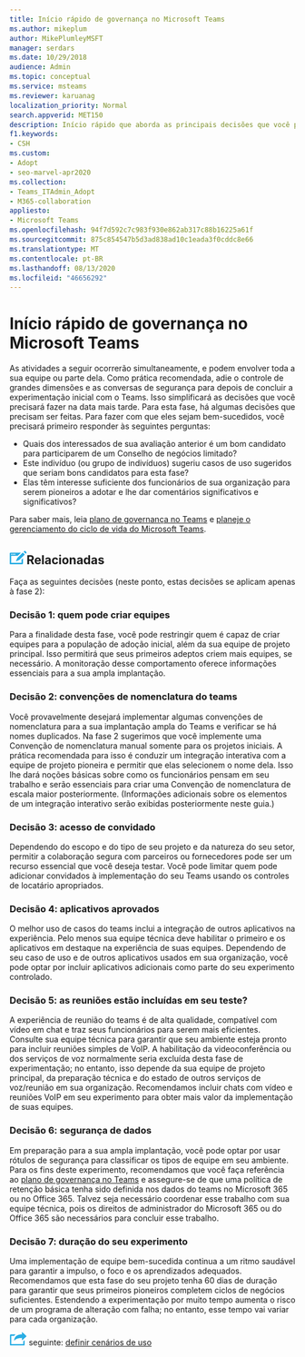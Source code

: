```yaml
---
title: Início rápido de governança no Microsoft Teams
ms.author: mikeplum
author: MikePlumleyMSFT
manager: serdars
ms.date: 10/29/2018
audience: Admin
ms.topic: conceptual
ms.service: msteams
ms.reviewer: karuanag
localization_priority: Normal
search.appverid: MET150
description: Início rápido que aborda as principais decisões que você precisará fazer para a fase 2 do seu plano de adoção do Microsoft Teams.
f1.keywords:
- CSH
ms.custom:
- Adopt
- seo-marvel-apr2020
ms.collection:
- Teams_ITAdmin_Adopt
- M365-collaboration
appliesto:
- Microsoft Teams
ms.openlocfilehash: 94f7d592c7c983f930e862ab317c88b16225a61f
ms.sourcegitcommit: 875c854547b5d3ad838ad10c1eada3f0cddc8e66
ms.translationtype: MT
ms.contentlocale: pt-BR
ms.lasthandoff: 08/13/2020
ms.locfileid: "46656292"
---
```

# <a name="governance-quick-start-for-microsoft-teams"></a>Início rápido de governança no Microsoft Teams

As atividades a seguir ocorrerão simultaneamente, e podem envolver toda a sua equipe ou parte dela. Como prática recomendada, adie o controle de grandes dimensões e as conversas de segurança para depois de concluir a experimentação inicial com o Teams. Isso simplificará as decisões que você precisará fazer na data mais tarde. Para esta fase, há algumas decisões que precisam ser feitas. Para fazer com que eles sejam bem-sucedidos, você precisará primeiro responder às seguintes perguntas:

- Quais dos interessados de sua avaliação anterior é um bom candidato para participarem de um Conselho de negócios limitado?
- Este indivíduo (ou grupo de indivíduos) sugeriu casos de uso sugeridos que seriam bons candidatos para esta fase?  
- Elas têm interesse suficiente dos funcionários de sua organização para serem pioneiros a adotar e lhe dar comentários significativos e significativos? 

Para saber mais, leia [plano de governança no Teams](plan-teams-governance.md) e [planeje o gerenciamento do ciclo de vida do Microsoft Teams](plan-teams-lifecycle.md).

## <a name="an-icon-representing-a-decision-pointdecisions"></a>![Um ícone representando um ponto de decisão](media/teams-adoption-decision-icon.png)Relacionadas

Faça as seguintes decisões (neste ponto, estas decisões se aplicam apenas à fase 2):

### <a name="decision-1-who-can-create-teams"></a>Decisão 1: quem pode criar equipes 

Para a finalidade desta fase, você pode restringir quem é capaz de criar equipes para a população de adoção inicial, além da sua equipe de projeto principal. Isso permitirá que seus primeiros adeptos criem mais equipes, se necessário. A monitoração desse comportamento oferece informações essenciais para a sua ampla implantação.

### <a name="decision-2-teams-naming-conventions"></a>Decisão 2: convenções de nomenclatura do teams 

Você provavelmente desejará implementar algumas convenções de nomenclatura para a sua implantação ampla do Teams e verificar se há nomes duplicados. Na fase 2 sugerimos que você implemente uma Convenção de nomenclatura manual somente para os projetos iniciais. A prática recomendada para isso é conduzir um integração interativa com a equipe de projeto pioneira e permitir que elas selecionem o nome dela. Isso lhe dará noções básicas sobre como os funcionários pensam em seu trabalho e serão essenciais para criar uma Convenção de nomenclatura de escala maior posteriormente. (Informações adicionais sobre os elementos de um integração interativo serão exibidas posteriormente neste guia.)

### <a name="decision-3-guest-access"></a>Decisão 3: acesso de convidado

Dependendo do escopo e do tipo de seu projeto e da natureza do seu setor, permitir a colaboração segura com parceiros ou fornecedores pode ser um recurso essencial que você deseja testar. Você pode limitar quem pode adicionar convidados à implementação do seu Teams usando os controles de locatário apropriados. 

### <a name="decision-4-approved-apps"></a>Decisão 4: aplicativos aprovados

O melhor uso de casos do teams inclui a integração de outros aplicativos na experiência. Pelo menos sua equipe técnica deve habilitar o primeiro e os aplicativos em destaque na experiência de suas equipes. Dependendo de seu caso de uso e de outros aplicativos usados em sua organização, você pode optar por incluir aplicativos adicionais como parte do seu experimento controlado. 

### <a name="decision-5-are-meetings-included-in-your-test"></a>Decisão 5: as reuniões estão incluídas em seu teste? 

A experiência de reunião do teams é de alta qualidade, compatível com vídeo em chat e traz seus funcionários para serem mais eficientes. Consulte sua equipe técnica para garantir que seu ambiente esteja pronto para incluir reuniões simples de VoIP. A habilitação da videoconferência ou dos serviços de voz normalmente seria excluída desta fase de experimentação; no entanto, isso depende da sua equipe de projeto principal, da preparação técnica e do estado de outros serviços de voz/reunião em sua organização. Recomendamos incluir chats com vídeo e reuniões VoIP em seu experimento para obter mais valor da implementação de suas equipes. 

### <a name="decision-6--data-security"></a>Decisão 6: segurança de dados

Em preparação para a sua ampla implantação, você pode optar por usar rótulos de segurança para classificar os tipos de equipe em seu ambiente. Para os fins deste experimento, recomendamos que você faça referência ao [plano de governança no Teams](plan-teams-governance.md) e assegure-se de que uma política de retenção básica tenha sido definida nos dados do teams no Microsoft 365 ou no Office 365. Talvez seja necessário coordenar esse trabalho com sua equipe técnica, pois os direitos de administrador do Microsoft 365 ou do Office 365 são necessários para concluir esse trabalho.

### <a name="decision-7-length-of-your-experiment"></a>Decisão 7: duração do seu experimento

Uma implementação de equipe bem-sucedida continua a um ritmo saudável para garantir a impulso, o foco e os aprendizados adequados. Recomendamos que esta fase do seu projeto tenha 60 dias de duração para garantir que seus primeiros pioneiros completem ciclos de negócios suficientes. Estendendo a experimentação por muito tempo aumenta o risco de um programa de alteração com falha; no entanto, esse tempo vai variar para cada organização.  

![Um ícone que representa a próxima etapa ](media/teams-adoption-next-icon.png) seguinte: [definir cenários de uso](teams-adoption-define-usage-scenarios.md)
